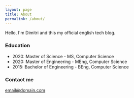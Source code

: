 ```yaml
---
layout: page
title: About
permalink: /about/
---
```


Hello, I'm Dimitri and this my official english tech blog.

### Education

* 2020: Master of Science - MS, Computer Science
* 2020: Master of Engineering - MEng, Computer Science
* 2015: Bachelor of Engineering - BEng, Computer Science

### Contact me

[email@domain.com](mailto:email@domain.com)
